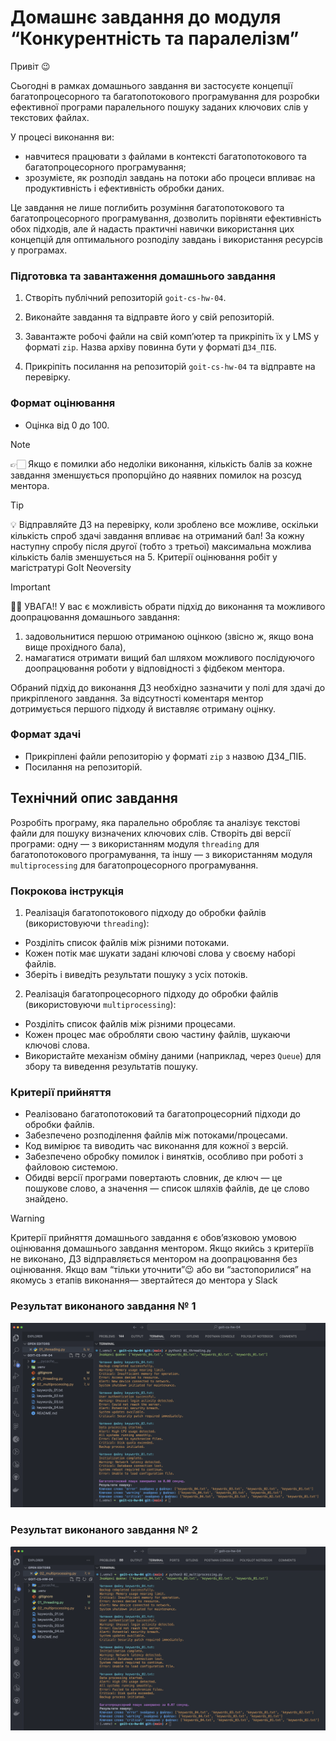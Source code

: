 # Домашнє завдання до модуля “Конкурентність та паралелізм”

Привіт 😉

Сьогодні в рамках домашнього завдання ви застосуєте концепції багатопроцесорного та багатопотокового програмування для розробки ефективної програми паралельного пошуку заданих ключових слів у текстових файлах.

У процесі виконання ви:

- навчитеся працювати з файлами в контексті багатопотокового та багатопроцесорного програмування;
- зрозумієте, як розподіл завдань на потоки або процеси впливає на продуктивність і ефективність обробки даних.

Це завдання не лише поглибить розуміння багатопотокового та багатопроцесорного програмування, дозволить порівняти ефективність обох підходів, але й надасть практичні навички використання цих концепцій для оптимального розподілу завдань і використання ресурсів у програмах.

### Підготовка та завантаження домашнього завдання

1. Створіть публічний репозиторій `goit-cs-hw-04`.

2. Виконайте завдання та відправте його у свій репозиторій.

3. Завантажте робочі файли на свій комп’ютер та прикріпіть їх у LMS у форматі `zip`. Назва архіву повинна бути у форматі `ДЗ4_ПІБ`.

4. Прикріпіть посилання на репозиторій `goit-cs-hw-04` та відправте на перевірку.

### Формат оцінювання

- Оцінка від 0 до 100.

> [!NOTE]
>
> 👉🏻 Якщо є помилки або недоліки виконання, кількість балів за кожне завдання зменшується пропорційно до наявних помилок на розсуд ментора.

> [!TIP]
>
> 💡 Відправляйте ДЗ на перевірку, коли зроблено все можливе, оскільки кількість спроб здачі завдання впливає на отриманий бал!
> За кожну наступну спробу після другої (тобто з третьої) максимальна можлива кількість балів зменшується на 5.
> Критерії оцінювання робіт у магістратурі GoIt Neoversity

> [!IMPORTANT]
>
> ☝🏻 УВАГА!!
> У вас є можливість обрати підхід до виконання та можливого доопрацювання домашнього завдання:
>
> 1. задовольнитися першою отриманою оцінкою (звісно ж, якщо вона вище прохідного бала),
> 2. намагатися отримати вищий бал шляхом можливого послідуючого доопрацювання роботи у відповідності з фідбеком ментора.
>
> Обраний підхід до виконання ДЗ необхідно зазначити у полі для здачі до прикріпленого завдання. За відсутності коментаря ментор дотримується першого підходу й виставляє отриману оцінку.

### Формат здачі

- Прикріплені файли репозиторію у форматі `zip` з назвою ДЗ4_ПІБ.
- Посилання на репозиторій.

## Технiчний опис завдання

Розробіть програму, яка паралельно обробляє та аналізує текстові файли для пошуку визначених ключових слів. Створіть дві версії програми: одну — з використанням модуля `threading` для багатопотокового програмування, та іншу — з використанням модуля `multiprocessing` для багатопроцесорного програмування.

### Покрокова інструкція

1. Реалізація багатопотокового підходу до обробки файлів (використовуючи `threading`):

- Розділіть список файлів між різними потоками.
- Кожен потік має шукати задані ключові слова у своєму наборі файлів.
- Зберіть і виведіть результати пошуку з усіх потоків.

2. Реалізація багатопроцесорного підходу до обробки файлів (використовуючи `multiprocessing`):

- Розділіть список файлів між різними процесами.
- Кожен процес має обробляти свою частину файлів, шукаючи ключові слова.
- Використайте механізм обміну даними (наприклад, через `Queue`) для збору та виведення результатів пошуку.

### Критерії прийняття

- Реалізовано багатопотоковий та багатопроцесорний підходи до обробки файлів.
- Забезпечено розподілення файлів між потоками/процесами.
- Код вимірює та виводить час виконання для кожної з версій.
- Забезпечено обробку помилок і винятків, особливо при роботі з файловою системою.
- Обидві версії програми повертають словник, де ключ — це пошукове слово, а значення — список шляхів файлів, де це слово знайдено.

> [!WARNING]
>
> Критерії прийняття домашнього завдання є обов’язковою умовою оцінювання домашнього завдання ментором. Якщо якийсь з критеріїв не виконано, ДЗ відправляється ментором на доопрацювання без оцінювання.
> Якщо вам “тільки уточнити”😉 або ви “застопорилися” на якомусь з етапів виконання— звертайтеся до ментора у Slack

### Результат виконаного завдання № 1

![Results](./print_screens/01_print_screen.png)

### Результат виконаного завдання № 2

![Results](./print_screens/02_print_screen.png)
